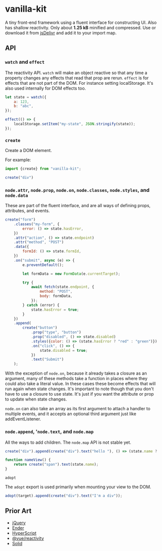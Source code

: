 # vanilla-kit

A tiny front-end framework using a fluent interface for constructing UI. Also has shallow reactivity. Only about **1.25 kB** minified and compressed. Use or download it from [jsDelivr](https://cdn.jsdelivr.net/gh/erickmerchant/vanilla-kit/lib.min.js) and add it to your import map.

## API

### `watch` and `effect`

The reactivity API. `watch` will make an object reactive so that any time a property changes any effects that read that prop are rerun. `effect` is for effects that are not part of the DOM. For instance setting localStorage. It's also used internally for DOM effects too.

```javascript
let state = watch({
	a: 123,
	b: "abc",
});

effect(() => {
	localStorage.setItem("my-state", JSON.stringify(state));
});
```

### `create`

Create a DOM element.

For example:

```javascript
import {create} from "vanilla-kit";

create("div")
```

### `node.attr`, `node.prop`, `node.on`, `node.classes`, `node.styles`, and `node.data`

These are part of the fluent interface, and are all ways of defining props, attributes, and events.

```javascript
create("form")
	.classes("my-form", {
		error: () => state.hasError,
	})
	.attr("action", () => state.endpoint)
	.attr("method", "POST")
	.data({
		formId: () => state.formId,
	})
	.on("submit", async (e) => {
		e.preventDefault();

		let formData = new FormData(e.currentTarget);

		try {
			await fetch(state.endpoint, {
				method: "POST",
				body: formData,
			});
		} catch (error) {
			state.hasError = true;
		}
	})
	.append(
		create("button")
			.prop("type", "button")
			.prop("disabled", () => state.disabled)
			.styles({color: () => (state.hasError ? "red" : "green")})
			.on("click", () => {
				state.disabled = true;
			})
			.text("Submit")
	);
```

With the exception of `node.on`, because it already takes a closure as an argument, many of these methods take a function in places where they could also take a literal value. In these cases these become effects that will run again when state changes. It's important to note though that you don't have to use a closure to use state. It's just if you want the attribute or prop to update when state changes.

`node.on` can also take an array as its first argument to attach a handler to multiple events, and it accepts an optional third argument just like addEventListener.

### `node.append`, '`node.text`, and `node.map`

All the ways to add children. The `node.map` API is not stable yet.

```javascript
create("div").append(create("div").text("hello "), () => (state.name ? nameView : null));

function nameView() {
	return create("span").text(state.name);
}
```

`adopt`

The `adopt` export is used primarily when mounting your view to the DOM.

```javascript
adopt(target).append(create("div").text("I'm a div"));
```

## Prior Art

- [jQuery](https://github.com/jquery/jquery)
- [Ender](https://github.com/ender-js/Ender)
- [HyperScript](https://github.com/hyperhype/hyperscript)
- [@vue/reactivity](https://github.com/vuejs/core/tree/main/packages/reactivity)
- [Solid](https://www.solidjs.com/)
